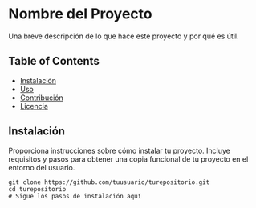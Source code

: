 # Nombre del Proyecto

Una breve descripción de lo que hace este proyecto y por qué es útil.

## Table of Contents
- [Instalación](#instalación)
- [Uso](#uso)
- [Contribución](#contribución)
- [Licencia](#licencia)

## Instalación

Proporciona instrucciones sobre cómo instalar tu proyecto. Incluye requisitos y pasos para obtener una copia funcional de tu proyecto en el entorno del usuario.

```shell
git clone https://github.com/tuusuario/turepositorio.git
cd turepositorio
# Sigue los pasos de instalación aquí
